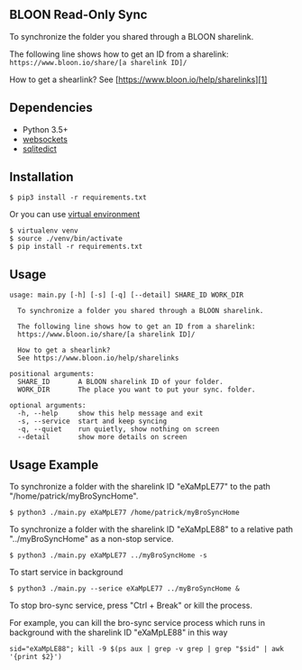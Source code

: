 ## BLOON Read-Only Sync ##

To synchronize the folder you shared through a BLOON sharelink.

The following line shows how to get an ID from a sharelink:
`https://www.bloon.io/share/[a sharelink ID]/`

How to get a shearlink?
See [https://www.bloon.io/help/sharelinks][1]

## Dependencies ##

* Python 3.5+
* [websockets][2]
* [sqlitedict][3]

## Installation ##

```
$ pip3 install -r requirements.txt
```

Or you can use [virtual environment][4]
```
$ virtualenv venv
$ source ./venv/bin/activate
$ pip install -r requirements.txt
```

## Usage ##

```
usage: main.py [-h] [-s] [-q] [--detail] SHARE_ID WORK_DIR

  To synchronize a folder you shared through a BLOON sharelink.

  The following line shows how to get an ID from a sharelink:
  https://www.bloon.io/share/[a sharelink ID]/

  How to get a shearlink?
  See https://www.bloon.io/help/sharelinks

positional arguments:
  SHARE_ID       A BLOON sharelink ID of your folder.
  WORK_DIR       The place you want to put your sync. folder.

optional arguments:
  -h, --help     show this help message and exit
  -s, --service  start and keep syncing
  -q, --quiet    run quietly, show nothing on screen
  --detail       show more details on screen
```

## Usage Example ##

To synchronize a folder with the sharelink ID "eXaMpLE77" to the path "/home/patrick/myBroSyncHome".
```
$ python3 ./main.py eXaMpLE77 /home/patrick/myBroSyncHome
```

To synchronize a folder with the sharelink ID "eXaMpLE88" to a relative path "../myBroSyncHome" as a non-stop service.
```
$ python3 ./main.py eXaMpLE77 ../myBroSyncHome -s
```

To start service in background
```
$ python3 ./main.py --serice eXaMpLE77 ../myBroSyncHome &
```

To stop bro-sync service, press "Ctrl + Break" or kill the process.

For example, you can kill the bro-sync service process which runs in background with the sharelink ID "eXaMpLE88" in this way
```
sid="eXaMpLE88"; kill -9 $(ps aux | grep -v grep | grep "$sid" | awk '{print $2}')
```

[1]: https://www.bloon.io/help/sharelinks
[2]: https://pypi.org/project/websockets/
[3]: https://pypi.org/project/sqlitedict/
[4]: https://docs.python-guide.org/dev/virtualenvs/
